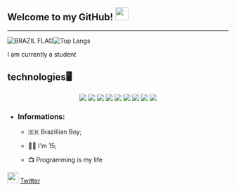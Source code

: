 

## Welcome to my GitHub! <img src="https://raw.githubusercontent.com/iampavangandhi/iampavangandhi/master/gifs/Hi.gif" width="30px"></h2>
---
![BRAZIL FLAG](https://media.giphy.com/media/bIqdxoOVJ2oak/giphy.gif)<img src="https://github-readme-stats.vercel.app/api/top-langs/?username=dev-calaca&theme=dark" alt="Top Langs" />

I am currently a student

## technologies🖥️
<p align="center">
    <img src="https://img.shields.io/badge/node.js%20-%2343853D.svg?&style=for-the-badge&logo=node.js&logoColor=white"/>
    <img src="https://img.shields.io/badge/javascript%20-%23323330.svg?&style=for-the-badge&logo=javascript&logoColor=%23F7DF1E"/>
    <img src="https://img.shields.io/badge/html5%20-%23E34F26.svg?&style=for-the-badge&logo=html5&logoColor=white"/>
    <img src="https://img.shields.io/badge/css3%20-%231572B6.svg?&style=for-the-badge&logo=css3&logoColor=white"/>
    <img src="https://img.shields.io/badge/python%20-%2314354C.svg?&style=for-the-badge&logo=python&logoColor=white"/>
    <img src="https://img.shields.io/badge/git%20-%23F05033.svg?&style=for-the-badge&logo=git&logoColor=white"/>
    <img src="https://img.shields.io/badge/github%20-%23121011.svg?&style=for-the-badge&logo=github&logoColor=white"/>    
    <img src="https://img.shields.io/badge/PHP-777BB4?style=for-the-badge&logo=php&logoColor=white"/>
    <img src="https://img.shields.io/badge/elixir%20-%23000000.svg?&style=for-the-badge&logo=elixir&logoColor=D133FF"/>
</p>


* ### Informations:

    * 🇧🇷 Brazillian Boy;

    * 🙋‍♂️ I'm 15;

    * 📺 Programming is my life



<a href="https://twitter.com/VitorCalaca"><img src="https://www.flaticon.com/svg/static/icons/svg/1409/1409937.svg" width="25"></img></a> [Twitter](https://twitter.com/VitorCalaca)
